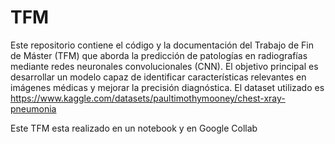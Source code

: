 # TFM
Este repositorio contiene el código y la documentación del Trabajo de Fin de Máster (TFM) que aborda la predicción de patologías en radiografías mediante redes neuronales convolucionales (CNN). El objetivo principal es desarrollar un modelo capaz de identificar características relevantes en imágenes médicas y mejorar la precisión diagnóstica.
El dataset utilizado es https://www.kaggle.com/datasets/paultimothymooney/chest-xray-pneumonia

Este TFM esta realizado en un notebook y en Google Collab 
